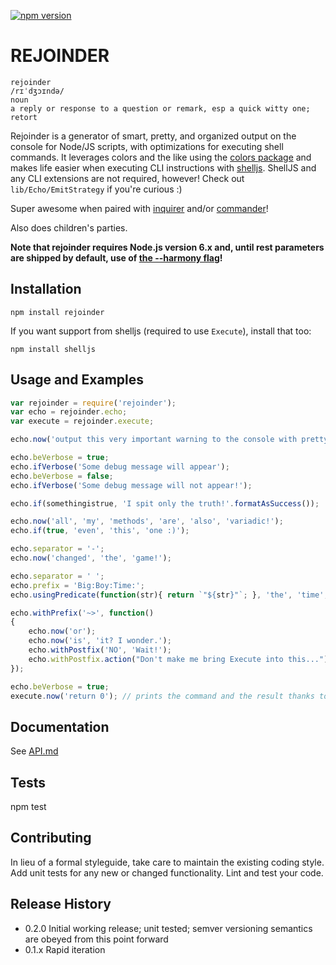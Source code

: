 [![npm version](https://badge.fury.io/js/rejoinder.svg)](https://badge.fury.io/js/rejoinder)

# REJOINDER

    rejoinder
    /rɪˈdʒɔɪndə/
    noun
    a reply or response to a question or remark, esp a quick witty one; retort

Rejoinder is a generator of smart, pretty, and organized output on the console for Node/JS scripts, with optimizations
for executing shell commands. It leverages colors and the like using the [colors package](https://www.npmjs.com/package/colors)
and makes life easier when executing CLI instructions with [shelljs](https://www.npmjs.com/package/shelljs). ShellJS and
any CLI extensions are not required, however! Check out `lib/Echo/EmitStrategy` if you're curious :)

Super awesome when paired with [inquirer](https://www.npmjs.com/package/inquirer) and/or [commander](https://www.npmjs.com/package/commander)!

Also does children's parties.

**Note that rejoinder requires Node.js version 6.x and, until rest parameters are shipped by default, use of [the --harmony flag](https://nodejs.org/en/docs/es6/#which-features-are-behind-the-es_staging-flag)!**

## Installation

```shell
npm install rejoinder
```

If you want support from shelljs (required to use `Execute`), install that too:

```shell
npm install shelljs
```

## Usage and Examples

```javascript
var rejoinder = require('rejoinder');
var echo = rejoinder.echo;
var execute = rejoinder.execute;

echo.now('output this very important warning to the console with pretty colors'.formatAsWarning());

echo.beVerbose = true;
echo.ifVerbose('Some debug message will appear');
echo.beVerbose = false;
echo.ifVerbose('Some debug message will not appear!');

echo.if(somethingistrue, 'I spit only the truth!'.formatAsSuccess());

echo.now('all', 'my', 'methods', 'are', 'also', 'variadic!');
echo.if(true, 'even', 'this', 'one :)');

echo.separator = '-';
echo.now('changed', 'the', 'game!');

echo.separator = ' ';
echo.prefix = 'Big:Boy:Time:';
echo.usingPredicate(function(str){ return `"${str}"`; }, 'the', 'time', 'for', 'fun and games is', 'over!');

echo.withPrefix('~>', function()
{
    echo.now('or');
    echo.now('is', 'it? I wonder.');
    echo.withPostfix('NO', 'Wait!');
    echo.withPostfix.action("Don't make me bring Execute into this...");
});

echo.beVerbose = true;
execute.now('return 0'); // prints the command and the result thanks to echo.beVerbose!
```

## Documentation
See [API.md](API.md)

## Tests

  npm test

## Contributing

In lieu of a formal styleguide, take care to maintain the existing coding style.
Add unit tests for any new or changed functionality. Lint and test your code.

## Release History

* 0.2.0 Initial working release; unit tested; semver versioning semantics are obeyed from this point forward
* 0.1.x Rapid iteration
